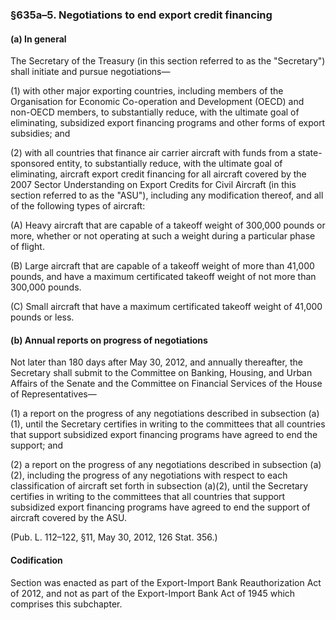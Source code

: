 ### §635a–5. Negotiations to end export credit financing ###

#### (a) In general ####

The Secretary of the Treasury (in this section referred to as the "Secretary") shall initiate and pursue negotiations—

(1) with other major exporting countries, including members of the Organisation for Economic Co-operation and Development (OECD) and non-OECD members, to substantially reduce, with the ultimate goal of eliminating, subsidized export financing programs and other forms of export subsidies; and

(2) with all countries that finance air carrier aircraft with funds from a state-sponsored entity, to substantially reduce, with the ultimate goal of eliminating, aircraft export credit financing for all aircraft covered by the 2007 Sector Understanding on Export Credits for Civil Aircraft (in this section referred to as the "ASU"), including any modification thereof, and all of the following types of aircraft:

(A) Heavy aircraft that are capable of a takeoff weight of 300,000 pounds or more, whether or not operating at such a weight during a particular phase of flight.

(B) Large aircraft that are capable of a takeoff weight of more than 41,000 pounds, and have a maximum certificated takeoff weight of not more than 300,000 pounds.

(C) Small aircraft that have a maximum certificated takeoff weight of 41,000 pounds or less.

#### (b) Annual reports on progress of negotiations ####

Not later than 180 days after May 30, 2012, and annually thereafter, the Secretary shall submit to the Committee on Banking, Housing, and Urban Affairs of the Senate and the Committee on Financial Services of the House of Representatives—

(1) a report on the progress of any negotiations described in subsection (a)(1), until the Secretary certifies in writing to the committees that all countries that support subsidized export financing programs have agreed to end the support; and

(2) a report on the progress of any negotiations described in subsection (a)(2), including the progress of any negotiations with respect to each classification of aircraft set forth in subsection (a)(2), until the Secretary certifies in writing to the committees that all countries that support subsidized export financing programs have agreed to end the support of aircraft covered by the ASU.

(Pub. L. 112–122, §11, May 30, 2012, 126 Stat. 356.)

#### Codification ####

Section was enacted as part of the Export-Import Bank Reauthorization Act of 2012, and not as part of the Export-Import Bank Act of 1945 which comprises this subchapter.